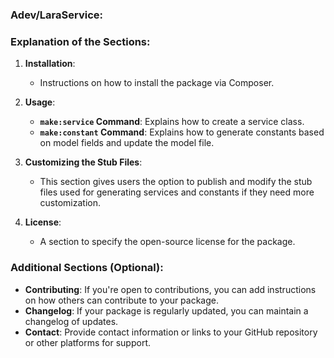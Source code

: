 ### Adev/LaraService:

### Explanation of the Sections:

1. **Installation**: 
   - Instructions on how to install the package via Composer.

2. **Usage**:
   - **`make:service` Command**: Explains how to create a service class.
   - **`make:constant` Command**: Explains how to generate constants based on model fields and update the model file.

3. **Customizing the Stub Files**: 
   - This section gives users the option to publish and modify the stub files used for generating services and constants if they need more customization.

4. **License**: 
   - A section to specify the open-source license for the package.

### Additional Sections (Optional):

- **Contributing**: If you're open to contributions, you can add instructions on how others can contribute to your package.
- **Changelog**: If your package is regularly updated, you can maintain a changelog of updates.
- **Contact**: Provide contact information or links to your GitHub repository or other platforms for support.
